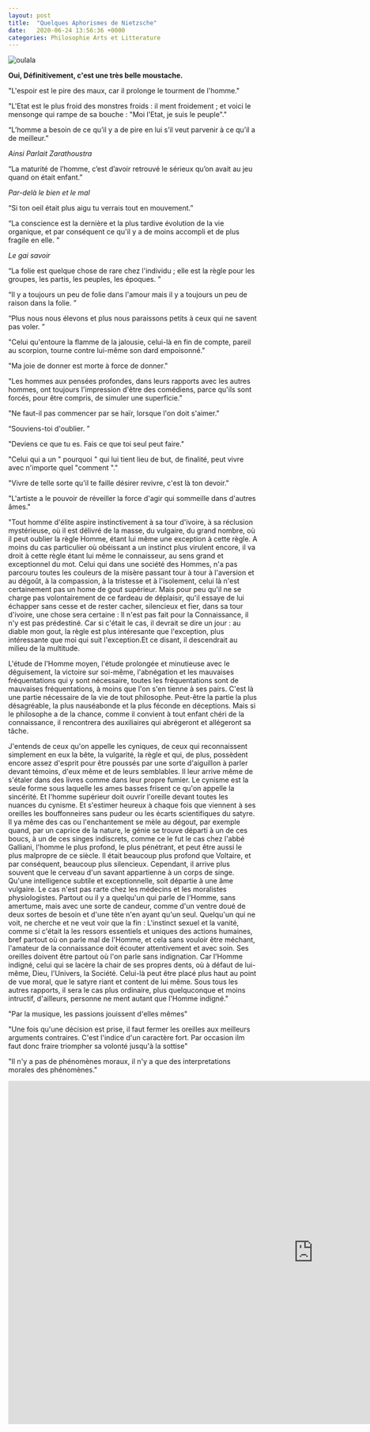 ```yaml
---
layout: post
title:  "Quelques Aphorismes de Nietzsche"
date:   2020-06-24 13:56:36 +0000
categories: Philosophie Arts et Litterature
---
```


![oulala](https://la-philosophie.com/wp-content/uploads/2010/10/Nietzsche187a1.jpg "Belle Moustache cher Friedrich")

**Oui, Définitivement, c'est une très belle moustache.**

"L'espoir est le pire des maux, car il prolonge le tourment de l'homme."


"L'Etat est le plus froid des monstres froids : il ment froidement ; et voici le mensonge qui rampe de sa bouche : "Moi l'Etat, je suis le peuple"."


“L’homme a besoin de ce qu’il y a de pire en lui s’il veut parvenir à ce qu’il a de meilleur.”

_Ainsi Parlait Zarathoustra_


“La maturité de l’homme, c’est d’avoir retrouvé le sérieux qu’on avait au jeu quand on était enfant.”

_Par-delà le bien et le mal_


“Si ton oeil était plus aigu tu verrais tout en mouvement.”


“La conscience est la dernière et la plus tardive évolution de la vie organique, et par conséquent ce qu'il y a de moins accompli et de plus fragile en elle. ”

_Le gai savoir_


“La folie est quelque chose de rare chez l'individu ; elle est la règle pour les groupes, les partis, les peuples, les époques. ”


“Il y a toujours un peu de folie dans l'amour mais il y a toujours un peu de raison dans la folie. ”


“Plus nous nous élevons et plus nous paraissons petits à ceux qui ne savent pas voler. ”


"Celui qu'entoure la flamme de la jalousie, celui-là en fin de compte, pareil au scorpion, tourne contre lui-même son dard empoisonné."


"Ma joie de donner est morte à force de donner."


"Les hommes aux pensées profondes, dans leurs rapports avec les autres hommes, ont toujours l'impression d'être des comédiens, parce qu'ils sont forcés, pour être compris, de simuler une superficie."


"Ne faut-il pas commencer par se haïr, lorsque l'on doit s'aimer."


“Souviens-toi d'oublier. ”


"Deviens ce que tu es. Fais ce que toi seul peut faire."


"Celui qui a un " pourquoi " qui lui tient lieu de but, de finalité, peut vivre avec n'importe quel "comment "."


"Vivre de telle sorte qu'il te faille désirer revivre, c'est là ton devoir."


"L'artiste a le pouvoir de réveiller la force d'agir qui sommeille dans d'autres âmes."

"Tout homme d'élite aspire instinctivement à sa tour d'ivoire, à sa réclusion mystérieuse, où il est délivré de la masse, du vulgaire, du grand nombre, où il peut oublier la règle Homme, étant lui même une exception à cette règle. A moins du cas particulier où obéissant a un instinct plus virulent encore, il va droit à cette règle étant lui même le connaisseur, au sens grand et exceptionnel du mot. Celui qui dans une société des Hommes, n'a pas parcouru toutes les couleurs de la misère passant tour à tour à l'aversion et au dégoût, à la compassion, à la tristesse et à l'isolement, celui là n'est certainement pas un home de gout supérieur. Mais pour peu qu'il ne se charge pas volontairement de ce fardeau de déplaisir, qu'il essaye de lui échapper sans cesse et de rester cacher, silencieux et fier, dans sa tour d'ivoire, une chose sera certaine : Il n'est pas fait pour la Connaissance, il n'y est pas prédestiné. Car si c'était le cas, il devrait se dire un jour : au diable mon gout, la règle est plus intéresante que l'exception, plus intéressante que moi qui suit l'exception.Et ce disant, il descendrait au milieu de la multitude.

L'étude de l'Homme moyen, l'étude prolongée et minutieuse avec le déguisement, la victoire sur soi-même, l'abnégation et les mauvaises fréquentations qui y sont nécessaire, toutes les fréquentations sont de mauvaises fréquentations, à moins que l'on s'en tienne à ses pairs. C'est là une partie nécessaire de la vie de tout philosophe. Peut-être la partie la plus désagréable, la plus nauséabonde et la plus féconde en déceptions. Mais si le philosophe a de la chance, comme il convient à tout enfant chéri de la connaissance, il rencontrera des auxiliaires qui abrégeront et allégeront sa tâche.

J'entends de ceux qu'on appelle les cyniques, de ceux qui reconnaissent simplement en eux la bête, la vulgarité, la règle et qui, de plus, possèdent encore assez d'esprit pour  être poussés par une sorte d'aiguillon à parler devant témoins, d'eux même et de leurs semblables.
Il leur arrive même de s'étaler dans des livres comme dans leur propre fumier. Le cynisme est la seule forme sous laquelle les ames basses frisent ce qu'on appelle la sincérité. Et l'homme supérieur doit ouvrir l'oreille devant toutes les nuances du cynisme. Et s'estimer heureux à chaque fois que viennent à ses oreilles les bouffonneires sans pudeur ou les écarts scientifiques du satyre. Il ya même des cas ou l'enchantement se mèle au dégout, par exemple quand, par un caprice de la nature, le génie se trouve départi à un de ces boucs, à un de ces singes indiscrets, comme ce le fut le cas chez l'abbé Galliani, l'homme le plus profond, le plus pénétrant, et peut être aussi le plus malpropre de ce siècle. Il était beaucoup plus profond que Voltaire, et par conséquent, beaucoup plus silencieux. Cependant, il arrive plus souvent que le cerveau d'un savant appartienne à un corps de singe. Qu'une intelligence subtile et exceptionnelle, soit départie à une âme vulgaire. Le cas n'est pas rarte chez les médecins et les moralistes physiologistes. Partout ou il y a quelqu'un qui parle de l'Homme, sans amertume, mais avec une sorte de candeur, comme d'un ventre doué de deux sortes de besoin et d'une tête n'en ayant qu'un seul. Quelqu'un qui ne voit, ne cherche et ne veut voir que la fin : L'instinct sexuel et la vanité, comme si c'était la les ressors essentiels et uniques des actions humaines, bref partout où on parle mal de l'Homme, et cela sans vouloir être méchant, l'amateur de la connaissance doit écouter attentivement et avec soin. Ses oreilles doivent être partout où l'on parle sans indignation. Car l'Homme indigné, celui qui se lacère la chair de ses propres dents, où à défaut de lui-même, Dieu, l'Univers, la Société. Celui-là peut être placé plus haut au point de vue moral, que le satyre riant et content de lui même. Sous tous les autres rapports, il sera le cas plus ordinaire, plus quelquconque et moins intructif, d'ailleurs, personne ne ment autant que l'Homme indigné."
 
 "Par la musique, les passions jouissent d'elles mêmes"
 
 "Une fois qu'une décision est prise, il faut fermer les oreilles aux meilleurs arguments contraires. C'est l'indice d'un caractère fort. Par occasion ilm faut donc fraire triompher sa volonté jusqu'à la sottise"
 
 "Il n'y a pas de phénomènes moraux, il n'y a que des interpretations morales des phénomènes."



<iframe width="1234" height="694" src="https://www.youtube.com/embed/I_RgZKzF8bU" frameborder="0" allow="accelerometer; autoplay; encrypted-media; gyroscope; picture-in-picture" allowfullscreen></iframe>
